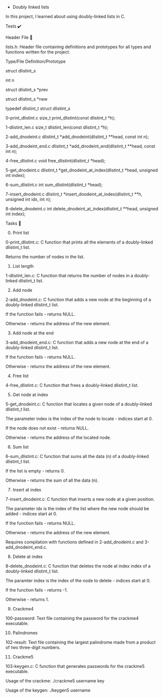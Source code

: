  - Doubly linked lists

In this project, I learned about using doubly-linked lists in C.



Tests ✔️

Header File 📁

lists.h: Header file containing definitions and prototypes for all types and functions written for the project.

Type/File	Definition/Prototype

struct dlistint_s	

int n

struct dlistint_s *prev

struct dlistint_s *new

typedef dlistint_t	struct dlistint_s

0-print_dlistint.c	size_t print_dlistint(const dlistint_t *h);

1-dlistint_len.c	size_t dlistint_len(const dlistint_t *h);

2-add_dnodeint.c	dlistint_t *add_dnodeint(dlistint_t **head, const int n);

3-add_dnodeint_end.c	dlistint_t *add_dnodeint_end(dlistint_t **head, const int n);

4-free_dlistint.c	void free_dlistint(dlistint_t *head);

5-get_dnodeint.c	dlistint_t *get_dnodeint_at_index(dlistint_t *head, unsigned int index);

6-sum_dlistint.c	int sum_dlistint(dlistint_t *head);

7-insert_dnodeint.c	dlistint_t *insert_dnodeint_at_index(dlistint_t **h, unsigned int idx, int n);

8-delete_dnodeint.c	int delete_dnodeint_at_index(dlistint_t **head, unsigned int index);

Tasks 📃

0. Print list



0-print_dlistint.c: C function that prints all the elements of a doubly-linked dlistint_t list.

Returns the number of nodes in the list.

1. List length



1-dlistint_len.c: C function that returns the number of nodes in a doubly-linked dlistint_t list.

2. Add node



2-add_dnodeint.c: C function that adds a new node at the beginning of a doubly-linked dlistint_t list.

If the function fails - returns NULL.

Otherwise - returns the address of the new element.

3. Add node at the end



3-add_dnodeint_end.c: C function that adds a new node at the end of a doubly-linked dlistint_t list.

If the function fails - returns NULL.

Otherwise - returns the address of the new element.

4. Free list



4-free_dlistint.c: C function that frees a doubly-linked dlistint_t list.

5. Get node at index



5-get_dnodeint.c: C function that locates a given node of a doubly-linked dlistint_t list.

The parameter index is the index of the node to locate - indices start at 0.

If the node does not exist - returns NULL.

Otherwise - returns the address of the located node.

6. Sum list



6-sum_dlistint.c: C function that sums all the data (n) of a doubly-linked dlistint_t list.

If the list is empty - returns 0.

Otherwise - returns the sum of all the data (n).

7. Insert at index



7-insert_dnodeint.c: C function that inserts a new node at a given position.

The parameter idx is the index of the list where the new node should be added - indices start at 0.

If the function fails - returns NULL.

Otherwise - returns the address of the new element.

Requires compilation with functions defined in 2-add_dnodeint.c and 3-add_dnodeint_end.c.

8. Delete at index



8-delete_dnodeint.c: C function that deletes the node at index index of a doubly-linked dlistint_t list.

The paramter index is the index of the node to delete - indices start at 0.

If the function fails - returns -1.

Otherwise - returns 1.

9. Crackme4



100-password: Text file containing the password for the crackme4 executable.

10. Palindromes



102-result: Text file containing the largest palindrome made from a product of two three-digit numbers.

11. Crackme5



103-keygen.c: C function that generates passwords for the crackme5 executable.

Usage of the crackme: ./crackme5 username key

Usage of the keygen: ./keygen5 username
